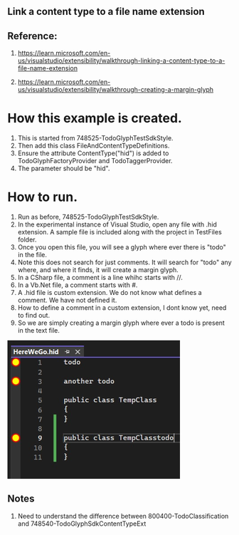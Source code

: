 ## Link a content type to a file name extension

## Reference: 
1. https://learn.microsoft.com/en-us/visualstudio/extensibility/walkthrough-linking-a-content-type-to-a-file-name-extension

2. https://learn.microsoft.com/en-us/visualstudio/extensibility/walkthrough-creating-a-margin-glyph

# How this example is created. 
1. This is started from 748525-TodoGlyphTestSdkStyle.
2. Then add this class FileAndContentTypeDefinitions.
3. Ensure the attribute ContentType("hid") is added to TodoGlyphFactoryProvider and TodoTaggerProvider.
4. The parameter should be "hid".

# How to run.
1. Run as before, 748525-TodoGlyphTestSdkStyle.
2. In the experimental instance of Visual Studio, open any file with .hid extension. A sample file is included along with the project in TestFiles folder. 
3. Once you open this file, you will see a glyph where ever there is "todo" in the file. 
4. Note this does not search for just comments. It will search for "todo" any where, and where it finds, it will create a margin glyph. 
5. In a CSharp file, a comment is a line whihc starts with //.
6. In a Vb.Net file, a comment starts with #.
7. A .hid file is custom extension. We do not know what defines a comment. We have not defined it.
8. How to define a comment in a custom extension, I dont know yet, need to find out.
9. So we are simply creating a margin glyph where ever a todo is present in the text file.

![Final run](images/51_50FinalTest.jpg)

## Notes
1. Need to understand the difference between 800400-TodoClassification and 748540-TodoGlyphSdkContentTypeExt
